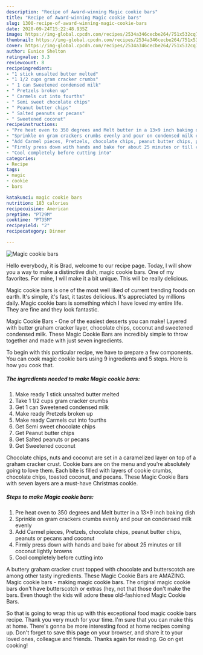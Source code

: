 ```yaml
---
description: "Recipe of Award-winning Magic cookie bars"
title: "Recipe of Award-winning Magic cookie bars"
slug: 1300-recipe-of-award-winning-magic-cookie-bars
date: 2020-09-24T15:22:48.935Z
image: https://img-global.cpcdn.com/recipes/2534a346cecbe264/751x532cq70/magic-cookie-bars-recipe-main-photo.jpg
thumbnail: https://img-global.cpcdn.com/recipes/2534a346cecbe264/751x532cq70/magic-cookie-bars-recipe-main-photo.jpg
cover: https://img-global.cpcdn.com/recipes/2534a346cecbe264/751x532cq70/magic-cookie-bars-recipe-main-photo.jpg
author: Eunice Shelton
ratingvalue: 3.3
reviewcount: 8
recipeingredient:
- "1 stick unsalted butter melted"
- "1 1/2 cups gram cracker crumbs"
- " 1 can Sweetened condensed milk"
- " Pretzels broken up"
- " Carmels cut into fourths"
- " Semi sweet chocolate chips"
- " Peanut butter chips"
- " Salted peanuts or pecans"
- " Sweetened coconut"
recipeinstructions:
- "Pre heat oven to 350 degrees and Melt butter in a 13×9 inch baking dish"
- "Sprinkle on gram crackers crumbs evenly and pour on condensed milk evenly"
- "Add Carmel pieces, Pretzels, chocolate chips, peanut butter chips, peanuts or pecans and coconut"
- "Firmly press down with hands and bake for about 25 minutes or till coconut lightly browns"
- "Cool completely before cutting into"
categories:
- Recipe
tags:
- magic
- cookie
- bars

katakunci: magic cookie bars 
nutrition: 183 calories
recipecuisine: American
preptime: "PT29M"
cooktime: "PT35M"
recipeyield: "2"
recipecategory: Dinner

---
```



![Magic cookie bars](https://img-global.cpcdn.com/recipes/2534a346cecbe264/751x532cq70/magic-cookie-bars-recipe-main-photo.jpg)

Hello everybody, it is Brad, welcome to our recipe page. Today, I will show you a way to make a distinctive dish, magic cookie bars. One of my favorites. For mine, I will make it a bit unique. This will be really delicious.

Magic cookie bars is one of the most well liked of current trending foods on earth. It's simple, it's fast, it tastes delicious. It's appreciated by millions daily. Magic cookie bars is something which I have loved my entire life. They are fine and they look fantastic.

Magic Cookie Bars - One of the easiest desserts you can make! Layered with butter graham cracker layer, chocolate chips, coconut and sweetened condensed milk. These Magic Cookie Bars are incredibly simple to throw together and made with just seven ingredients.


To begin with this particular recipe, we have to prepare a few components. You can cook magic cookie bars using 9 ingredients and 5 steps. Here is how you cook that.

<!--inarticleads1-->

##### The ingredients needed to make Magic cookie bars:

1. Make ready 1 stick unsalted butter melted
1. Take 1 1/2 cups gram cracker crumbs
1. Get  1 can Sweetened condensed milk
1. Make ready  Pretzels broken up
1. Make ready  Carmels cut into fourths
1. Get  Semi sweet chocolate chips
1. Get  Peanut butter chips
1. Get  Salted peanuts or pecans
1. Get  Sweetened coconut


Chocolate chips, nuts and coconut are set in a caramelized layer on top of a graham cracker crust. Cookie bars are on the menu and you&#39;re absolutely going to love them. Each bite is filled with layers of cookie crumbs, chocolate chips, toasted coconut, and pecans. These Magic Cookie Bars with seven layers are a must-have Christmas cookie. 

<!--inarticleads2-->

##### Steps to make Magic cookie bars:

1. Pre heat oven to 350 degrees and Melt butter in a 13×9 inch baking dish
1. Sprinkle on gram crackers crumbs evenly and pour on condensed milk evenly
1. Add Carmel pieces, Pretzels, chocolate chips, peanut butter chips, peanuts or pecans and coconut
1. Firmly press down with hands and bake for about 25 minutes or till coconut lightly browns
1. Cool completely before cutting into


A buttery graham cracker crust topped with chocolate and butterscotch are among other tasty ingredients. These Magic Cookie Bars are AMAZING. Magic cookie bars - making magic cookie bars. The original magic cookie bars don&#39;t have butterscotch or extras (hey, not that those don&#39;t make the bars. Even though the kids will adore these old-fashioned Magic Cookie Bars. 

So that is going to wrap this up with this exceptional food magic cookie bars recipe. Thank you very much for your time. I'm sure that you can make this at home. There's gonna be more interesting food at home recipes coming up. Don't forget to save this page on your browser, and share it to your loved ones, colleague and friends. Thanks again for reading. Go on get cooking!
